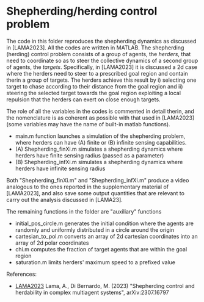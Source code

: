 # Shepherding/herding control problem

The code in this folder reproduces the shepherding dynamics as discussed in [LAMA2023]. All the codes are written in MATLAB.
The shepherding (herding) control problem consists of a group of agents, the *herders*, that need to coordinate so as to steer the collective dynamics of a second group of agents, the *targets*.
Specifically, in [LAMA2023] it is discussed a 2d case where the herders need to steer to a prescribed goal region and contain therin a group of targets. The herders achieve this result by i) selecting one target to chase according to their distance from the goal region and ii) steering the selected target towards the goal region exploiting a local repulsion that the herders can exert on close enough targets.

The role of all the variables in the codes is commented in detail therin, and the nomenclature is as coherent as possible with that used in [LAMA2023] (some variables may have the name of built-in matlab functions).

- main.m function launches a simulation of the shepherding problem, where herders can have (A) finite or (B) infinite sensing capabilities. 
- (A) Shepherding_finXi.m   simulates a shepherding dynamics where herders have finite sensing radius (passed as a parameter)
- (B) Shepherding_infXi.m   simulates a shepherding dynamics where herders have infinite sensing radius 

Both "Shepherding_finXi.m" and "Shepherding_infXi.m" produce a video analogous to the ones reported in the supplementary material of [LAMA2023], and also save some output quantities that are relevant to carry out the analysis discussed in [LAMA23].

The remaining functions in the folder are "auxiliary" functions
  - initial_pos_circle.m   generates the initial condition where the agents are randomly and uniformly distributed in a circle around the origin
  - cartesian_to_pol.m     converts an array of 2d cartesian coordinates into an array of 2d polar coordinates
  - chi.m computes the     fraction of target agents that are within the goal region
  - saturation.m limits    herders' maximum speed to a prefixed value

References:
- [LAMA2023](https://arxiv-org.translate.goog/abs/2307.16797?_x_tr_sl=en&_x_tr_tl=it&_x_tr_hl=it&_x_tr_pto=sc) Lama, A., Di Bernardo, M. (2023) "Shepherding control and herdability in complex multiagent systems", arXiv:2307.16797

    
    
    
